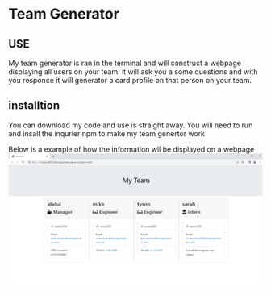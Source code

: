 # Team Generator

## USE

My team generator is ran in the terminal and will construct a webpage displaying all users on your team. it will ask you a some questions and with you responce it will generator a card profile on that person on your team.

## installtion

You can download my code and use is straight away. You will need to run and insall the inqurier npm to make my team genertor work


Below is a example of how the information wll be displayed on a webpage 
![Alt text](assets/screenshot.jpg)